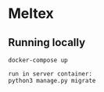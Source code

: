 # Meltex

## Running locally

```
docker-compose up

run in server container:
python3 manage.py migrate
```
